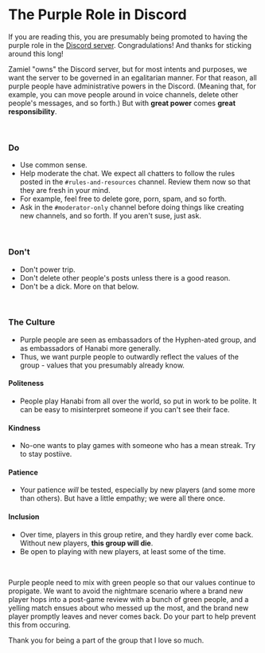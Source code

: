 # The Purple Role in Discord

If you are reading this, you are presumably being promoted to having the purple role in the [Discord server](https://discord.gg/FADvkJp). Congradulations! And thanks for sticking around this long!

Zamiel "owns" the Discord server, but for most intents and purposes, we want the server to be governed in an egalitarian manner. For that reason, all purple people have administrative powers in the Discord. (Meaning that, for example, you can move people around in voice channels, delete other people's messages, and so forth.) But with **great power** comes **great responsibility**.

<br />

### Do

* Use common sense.
* Help moderate the chat. We expect all chatters to follow the rules posted in the `#rules-and-resources` channel. Review them now so that they are fresh in your mind.
* For example, feel free to delete gore, porn, spam, and so forth.
* Ask in the `#moderator-only` channel before doing things like creating new channels, and so forth. If you aren't suse, just ask.

<br />

### Don't

* Don't power trip.
* Don't delete other people's posts unless there is a good reason.
* Don't be a dick. More on that below.

<br />

### The Culture

* Purple people are seen as embassadors of the Hyphen-ated group, and as embassadors of Hanabi more generally.
* Thus, we want purple people to outwardly reflect the values of the group - values that you presumably already know.

#### Politeness

* People play Hanabi from all over the world, so put in work to be polite. It can be easy to misinterpret someone if you can't see their face.

#### Kindness

* No-one wants to play games with someone who has a mean streak. Try to stay postiive.

#### Patience

* Your patience *will* be tested, especially by new players (and some more than others). But have a little empathy; we were all there once.

#### Inclusion

* Over time, players in this group retire, and they hardly ever come back. Without new players, **this group will die**.
* Be open to playing with new players, at least some of the time.

<br />

Purple people need to mix with green people so that our values continue to propigate. We want to avoid the nightmare scenario where a brand new player hops into a post-game review with a bunch of green people, and a yelling match ensues about who messed up the most, and the brand new player promptly leaves and never comes back. Do your part to help prevent this from occuring.

Thank you for being a part of the group that I love so much.
